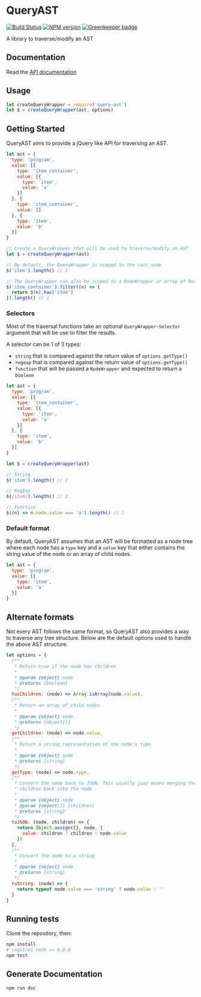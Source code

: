 # QueryAST

[![Build Status][travis-image]][travis-url]
[![NPM version][npm-image]][npm-url]
[![Greenkeeper badge](https://badges.greenkeeper.io/salesforce-ux/query-ast.svg)](https://greenkeeper.io/)

A library to traverse/modify an AST

## Documentation

Read the [API documentation](https://salesforce-ux.github.io/query-ast/doc/1.0.0)

## Usage

```javascript
let createQueryWrapper = require('query-ast')
let $ = createQueryWrapper(ast, options)
```

## Getting Started

QueryAST aims to provide a jQuery like API for traversing an AST.

```javascript
let ast = {
  type: 'program',
  value: [{
    type: 'item_container',
    value: [{
      type: 'item',
      value: 'a'
    }]
  }, {
    type: 'item_container',
    value: []
  }, {
    type: 'item',
    value: 'b'
  }]
}

// Create a QueryWrapper that will be used to traverse/modify an AST
let $ = createQueryWrapper(ast)

// By default, the QueryWrapper is scoped to the root node
$('item').length() // 2

// The QueryWrapper can also be scoped to a NodeWrapper or array of NodeWrappers
$('item_container').filter((n) => {
  return $(n).has('item')
}).length() // 1
```

### Selectors

Most of the traversal functions take an optional `QueryWrapper~Selector` argument that will
be use to filter the results.

A selector can be 1 of 3 types:
- `string` that is compared against the return value of `options.getType()`
- `regexp` that is compared against the return value of `options.getType()`
- `function` that will be passed a `NodeWrapper` and expected to return a `boolean`

```javascript
let ast = {
  type: 'program',
  value: [{
    type: 'item_container',
    value: [{
      type: 'item',
      value: 'a'
    }]
  }, {
    type: 'item',
    value: 'b'
  }]
}

let $ = createQueryWrapper(ast)

// String
$('item').length() // 2

// RegExp
$(/item/).length() // 3

// Function
$((n) => n.node.value === 'a').length() // 1
```

### Default format

By default, QueryAST assumes that an AST will be formatted as a node tree
where each node has a `type` key and a `value` key that either contains the
string value of the node or an array of child nodes.

```javascript
let ast = {
  type: 'program',
  value: [{
    type: 'item',
    value: 'a'
  }]
}
```

## Alternate formats

Not every AST follows the same format, so QueryAST also provides a way
to traverse any tree structure. Below are the default options used to
handle the above AST structure.

```javascript
let options = {
  /**
   * Return true if the node has children
   *
   * @param {object} node
   * @returns {boolean}
   */
  hasChildren: (node) => Array.isArray(node.value),
  /**
   * Return an array of child nodes
   *
   * @param {object} node
   * @returns {object[]}
   */
  getChildren: (node) => node.value,
  /**
   * Return a string representation of the node's type
   *
   * @param {object} node
   * @returns {string}
   */
  getType: (node) => node.type,
  /**
   * Convert the node back to JSON. This usually just means merging the
   * children back into the node
   *
   * @param {object} node
   * @param {object[]} [children]
   * @returns {string}
   */
  toJSON: (node, children) => {
    return Object.assign({}, node, {
      value: children ? children : node.value
    })
  },
  /**
   * Convert the node to a string
   *
   * @param {object} node
   * @returns {string}
   */
  toString: (node) => {
    return typeof node.value === 'string' ? node.value : ''
  }
}
```

## Running tests

Clone the repository, then:

```bash
npm install
# requires node >= 6.0.0
npm test
```

## Generate Documentation

```bash
npm run doc
```

[npm-url]: https://npmjs.org/package/query-ast
[npm-image]: http://img.shields.io/npm/v/query-ast.svg

[travis-url]: https://travis-ci.org/salesforce-ux/query-ast
[travis-image]: https://travis-ci.org/salesforce-ux/query-ast.svg?branch=master
